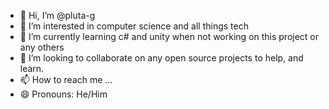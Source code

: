 - 👋 Hi, I’m @pluta-g
- 👀 I’m interested in computer science and all things tech
- 🌱 I’m currently learning c# and unity when not working on this project or any others
- 💞️ I’m looking to collaborate on any open source projects to help, and learn.
- 📫 How to reach me ...
- 😄 Pronouns: He/Him


<!---
pluta-g/pluta-g is a ✨ special ✨ repository because its `README.md` (this file) appears on your GitHub profile.
You can click the Preview link to take a look at your changes.
--->
